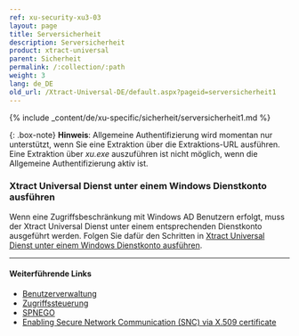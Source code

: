```yaml
---
ref: xu-security-xu3-03
layout: page
title: Serversicherheit
description: Serversicherheit
product: xtract-universal
parent: Sicherheit
permalink: /:collection/:path
weight: 3
lang: de_DE
old_url: /Xtract-Universal-DE/default.aspx?pageid=serversicherheit1
---
```

{% include _content/de/xu-specific/sicherheit/serversicherheit1.md %}

 {: .box-note}
**Hinweis**: Allgemeine Authentifizierung wird momentan nur unterstützt, wenn Sie eine Extraktion über die Extraktions-URL ausführen.
Eine Extraktion über *xu.exe* auszuführen ist nicht möglich, wenn die Allgemeine Authentifizierung aktiv ist.

### Xtract Universal Dienst unter einem Windows Dienstkonto ausführen

Wenn eine Zugriffsbeschränkung mit Windows AD Benutzern erfolgt, muss der Xtract Universal Dienst unter einem entsprechenden Dienstkonto ausgeführt werden.
Folgen Sie dafür den Schritten in [Xtract Universal Dienst unter einem Windows Dienstkonto ausführen](../fortgeschrittene-techniken/service-account).


*********
#### Weiterführende Links
- [Benutzerverwaltung](./benutzerverwaltung)
- [Zugriffssteuerung](./zugriffsverwaltung)
- [SPNEGO](https://en.wikipedia.org/wiki/SPNEGO)
- [Enabling Secure Network Communication (SNC) via X.509 certificate](https://kb.theobald-software.com/sap/enable-snc-using-pse-file)
